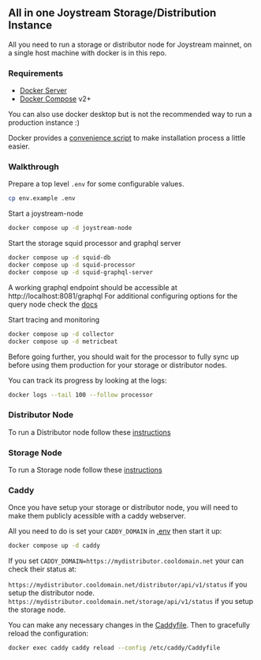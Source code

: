 ## All in one Joystream Storage/Distribution Instance

All you need to run a storage or distributor node for Joystream mainnet, on a single host machine with docker is in this repo.

### Requirements

- [Docker Server](https://docs.docker.com/engine/install/#server)
- [Docker Compose](https://docs.docker.com/compose/install/#install-compose) v2+

You can also use docker desktop but is not the recommended way to run a production instance :)

Docker provides a [convenience script](https://docs.docker.com/engine/install/ubuntu/#install-using-the-convenience-script) to make installation process a little easier.

### Walkthrough

Prepare a top level `.env` for some configurable values.

```sh
cp env.example .env
```

Start a joystream-node

```sh
docker compose up -d joystream-node
```

Start the storage squid processor and graphql server

```sh
docker compose up -d squid-db
docker compose up -d squid-processor
docker compose up -d squid-graphql-server
```

A working graphql endpoint should be accessible at http://localhost:8081/graphql
For additional configuring options for the query node check the [docs](./docs/QUERYNODE.md)

Start tracing and monitoring

```sh
docker compose up -d collector
docker compose up -d metricbeat
```

Before going further, you should wait for the processor to fully sync up before using them production for your storage or distributor nodes.

You can track its progress by looking at the logs:

```sh
docker logs --tail 100 --follow processor
```

### Distributor Node

To run a Distributor node follow these [instructions](./docs/DISTRIBUTOR.md)

### Storage Node

To run a Storage node follow these [instructions](./docs/STORAGE.md)

### Caddy

Once you have setup your storage or distributor node, you will need to make them publicly acessible with a caddy webserver.

All you need to do is set your `CADDY_DOMAIN` in [.env](./.env) then start it up:

```sh
docker compose up -d caddy
```

If you set `CADDY_DOMAIN=https://mydistributor.cooldomain.net` your can check their status at:

`https://mydistributor.cooldomain.net/distributor/api/v1/status` if you setup the distributor node.
`https://mydistributor.cooldomain.net/storage/api/v1/status` if you setup the storage node.

You can make any necessary changes in the [Caddyfile](./Caddyfile). Then to gracefully reload the configuration:

```sh
docker exec caddy caddy reload --config /etc/caddy/Caddyfile
```
